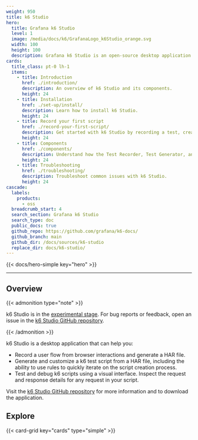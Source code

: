 ```yaml
---
weight: 950
title: k6 Studio
hero:
  title: Grafana k6 Studio
  level: 1
  image: /media/docs/k6/GrafanaLogo_k6Studio_orange.svg
  width: 100
  height: 100
  description: Grafana k6 Studio is an open-source desktop application for macOS and Windows designed to help you generate k6 test scripts.
cards:
  title_class: pt-0 lh-1
  items:
    - title: Introduction
      href: ./introduction/
      description: An overview of k6 Studio and its components.
      height: 24
    - title: Installation
      href: ./set-up/install/
      description: Learn how to install k6 Studio.
      height: 24
    - title: Record your first script
      href: ./record-your-first-script/
      description: Get started with k6 Studio by recording a test, creating rules, and validating the generated script.
      height: 24
    - title: Components
      href: ./components/
      description: Understand how the Test Recorder, Test Generator, and Test Validator components work.
      height: 24
    - title: Troubleshooting
      href: ./troubleshooting/
      description: Troubleshoot common issues with k6 Studio.
      height: 24
cascade:
  labels:
    products:
      - oss
  breadcrumb_start: 4
  search_section: Grafana k6 Studio
  search_type: doc
  public_docs: true
  github_repo: https://github.com/grafana/k6-docs/
  github_branch: main
  github_dir: /docs/sources/k6-studio
  replace_dir: docs/k6-studio/
---
```


{{< docs/hero-simple key="hero" >}}

---

## Overview

{{< admonition type="note" >}}

k6 Studio is in the [experimental stage](https://grafana.com/docs/release-life-cycle/). For bug reports or feedback, open an issue in the [k6 Studio GitHub repository](https://github.com/grafana/k6-studio/issues).

{{< /admonition >}}

k6 Studio is a desktop application that can help you:

- Record a user flow from browser interactions and generate a HAR file.
- Generate and customize a k6 test script from a HAR file, including the ability to use rules to quickly iterate on the script creation process.
- Test and debug k6 scripts using a visual interface. Inspect the request and response details for any request in your script.

Visit the [k6 Studio GitHub repository](https://github.com/grafana/k6-studio/) for more information and to download the application.

## Explore

{{< card-grid key="cards" type="simple" >}}
